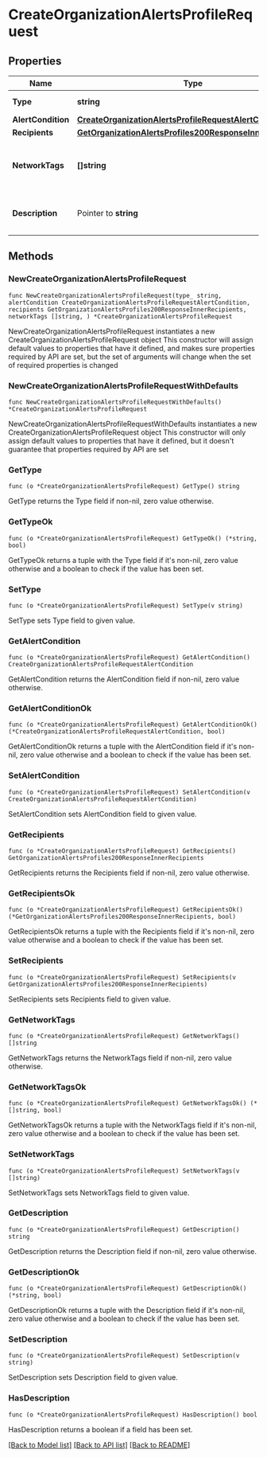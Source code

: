 # CreateOrganizationAlertsProfileRequest

## Properties

Name | Type | Description | Notes
------------ | ------------- | ------------- | -------------
**Type** | **string** | The alert type | 
**AlertCondition** | [**CreateOrganizationAlertsProfileRequestAlertCondition**](CreateOrganizationAlertsProfileRequestAlertCondition.md) |  | 
**Recipients** | [**GetOrganizationAlertsProfiles200ResponseInnerRecipients**](GetOrganizationAlertsProfiles200ResponseInnerRecipients.md) |  | 
**NetworkTags** | **[]string** | Networks with these tags will be monitored for the alert | 
**Description** | Pointer to **string** | User supplied description of the alert | [optional] 

## Methods

### NewCreateOrganizationAlertsProfileRequest

`func NewCreateOrganizationAlertsProfileRequest(type_ string, alertCondition CreateOrganizationAlertsProfileRequestAlertCondition, recipients GetOrganizationAlertsProfiles200ResponseInnerRecipients, networkTags []string, ) *CreateOrganizationAlertsProfileRequest`

NewCreateOrganizationAlertsProfileRequest instantiates a new CreateOrganizationAlertsProfileRequest object
This constructor will assign default values to properties that have it defined,
and makes sure properties required by API are set, but the set of arguments
will change when the set of required properties is changed

### NewCreateOrganizationAlertsProfileRequestWithDefaults

`func NewCreateOrganizationAlertsProfileRequestWithDefaults() *CreateOrganizationAlertsProfileRequest`

NewCreateOrganizationAlertsProfileRequestWithDefaults instantiates a new CreateOrganizationAlertsProfileRequest object
This constructor will only assign default values to properties that have it defined,
but it doesn't guarantee that properties required by API are set

### GetType

`func (o *CreateOrganizationAlertsProfileRequest) GetType() string`

GetType returns the Type field if non-nil, zero value otherwise.

### GetTypeOk

`func (o *CreateOrganizationAlertsProfileRequest) GetTypeOk() (*string, bool)`

GetTypeOk returns a tuple with the Type field if it's non-nil, zero value otherwise
and a boolean to check if the value has been set.

### SetType

`func (o *CreateOrganizationAlertsProfileRequest) SetType(v string)`

SetType sets Type field to given value.


### GetAlertCondition

`func (o *CreateOrganizationAlertsProfileRequest) GetAlertCondition() CreateOrganizationAlertsProfileRequestAlertCondition`

GetAlertCondition returns the AlertCondition field if non-nil, zero value otherwise.

### GetAlertConditionOk

`func (o *CreateOrganizationAlertsProfileRequest) GetAlertConditionOk() (*CreateOrganizationAlertsProfileRequestAlertCondition, bool)`

GetAlertConditionOk returns a tuple with the AlertCondition field if it's non-nil, zero value otherwise
and a boolean to check if the value has been set.

### SetAlertCondition

`func (o *CreateOrganizationAlertsProfileRequest) SetAlertCondition(v CreateOrganizationAlertsProfileRequestAlertCondition)`

SetAlertCondition sets AlertCondition field to given value.


### GetRecipients

`func (o *CreateOrganizationAlertsProfileRequest) GetRecipients() GetOrganizationAlertsProfiles200ResponseInnerRecipients`

GetRecipients returns the Recipients field if non-nil, zero value otherwise.

### GetRecipientsOk

`func (o *CreateOrganizationAlertsProfileRequest) GetRecipientsOk() (*GetOrganizationAlertsProfiles200ResponseInnerRecipients, bool)`

GetRecipientsOk returns a tuple with the Recipients field if it's non-nil, zero value otherwise
and a boolean to check if the value has been set.

### SetRecipients

`func (o *CreateOrganizationAlertsProfileRequest) SetRecipients(v GetOrganizationAlertsProfiles200ResponseInnerRecipients)`

SetRecipients sets Recipients field to given value.


### GetNetworkTags

`func (o *CreateOrganizationAlertsProfileRequest) GetNetworkTags() []string`

GetNetworkTags returns the NetworkTags field if non-nil, zero value otherwise.

### GetNetworkTagsOk

`func (o *CreateOrganizationAlertsProfileRequest) GetNetworkTagsOk() (*[]string, bool)`

GetNetworkTagsOk returns a tuple with the NetworkTags field if it's non-nil, zero value otherwise
and a boolean to check if the value has been set.

### SetNetworkTags

`func (o *CreateOrganizationAlertsProfileRequest) SetNetworkTags(v []string)`

SetNetworkTags sets NetworkTags field to given value.


### GetDescription

`func (o *CreateOrganizationAlertsProfileRequest) GetDescription() string`

GetDescription returns the Description field if non-nil, zero value otherwise.

### GetDescriptionOk

`func (o *CreateOrganizationAlertsProfileRequest) GetDescriptionOk() (*string, bool)`

GetDescriptionOk returns a tuple with the Description field if it's non-nil, zero value otherwise
and a boolean to check if the value has been set.

### SetDescription

`func (o *CreateOrganizationAlertsProfileRequest) SetDescription(v string)`

SetDescription sets Description field to given value.

### HasDescription

`func (o *CreateOrganizationAlertsProfileRequest) HasDescription() bool`

HasDescription returns a boolean if a field has been set.


[[Back to Model list]](../README.md#documentation-for-models) [[Back to API list]](../README.md#documentation-for-api-endpoints) [[Back to README]](../README.md)


